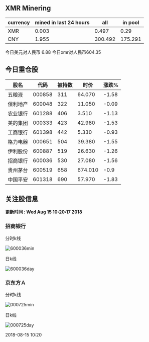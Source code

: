 ## XMR Minering

|currency|mined in last 24 hours|all|in pool|
|---|---|---|---|
|XMR|0.003|0.497|0.29|
|CNY|1.955|300.492|175.291|

今日美元对人民币 6.88	今日xmr对人民币604.35


## 今日重仓股 

|股名|代码|被持数|时价|涨跌%|
|---|---|---|---|---|
|五粮液|000858|311|64.070|-1.58|
|保利地产|600048|322|11.050|-0.09|
|农业银行|601288|406|3.510|-1.13|
|美的集团|000333|423|42.980|-1.53|
|工商银行|601398|442|5.330|-0.93|
|格力电器|000651|504|39.380|-1.55|
|伊利股份|600887|519|26.630|-1.26|
|招商银行|600036|530|27.080|-1.56|
|贵州茅台|600519|658|674.010|-0.9|
|中国平安|601318|690|57.970|-1.83|

## 关注股信息
**更新时间 : Wed Aug 15 10:20:17 2018**
### 招商银行 
分时k线

![600036min](http://image.sinajs.cn/newchart/min/n/sh600036.gif)

日k线

![600036day](http://image.sinajs.cn/newchart/daily/n/sh600036.gif)

### 京东方Ａ 
分时k线

![000725min](http://image.sinajs.cn/newchart/min/n/sz000725.gif)

日k线

![000725day](http://image.sinajs.cn/newchart/daily/n/sz000725.gif)

2018-08-15 10:20